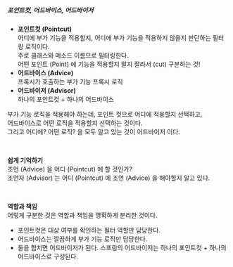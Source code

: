##### 포인트컷, 어드바이스, 어드바이저
* **포인트컷 (Pointcut)**<br>
  어디에 부가 기능을 적용할지, 어디에 부가 기능을 적용하지 않을지 판단하는 필터링 로직이다. <br>
  주로 클래스와 메소드 이름으로 필터링한다.<br>
  어떤 포인트 (Point) 에 기능을 적용할지 말지 잘라서 (cut) 구분하는 것!
* **어드바이스 (Advice)**<br>
  프록시가 호출하는 부가 기능
  프록시 로직
* **어드바이저 (Advisor)**<br>
  하나의 포인트컷 + 하나의 어드바이스

부가 기능 로직을 적용해야 하는데, 포인트 컷으로 어디에 적용할지 선택하고,<br>
어드바이스로 어떤 로직을 적용할지 선택하는 것이다.<br>
그리고 어디에? 어떤 로직? 을 모두 알고 있는 것이 어드바이저 이다.<br>

<br>

**쉽게 기억하기**<br>
조언 (Advice) 을 어디 (Pointcut) 에 할 것인가?<br>
조언자 (Advisor) 는 어디 (Pointcut) 에 조언 (Advice) 을 해야할지 알고 있다.<br>

<br>

**역할과 책임**<br>
어렇게 구분한 것은 역할과 책임을 명확하게 분리한 것이다.<br>
* 포인트컷은 대상 여부를 확인하는 필터 역할만 담당한다.
* 어드바이스는 깔끔하게 부가 기능 로직만 담당한다.
* 둘을 합치면 어드바이저가 된다. 스프링의 어드바이저는 하나의 포인트컷 + 하나의 어드바이스로 구성된다.

